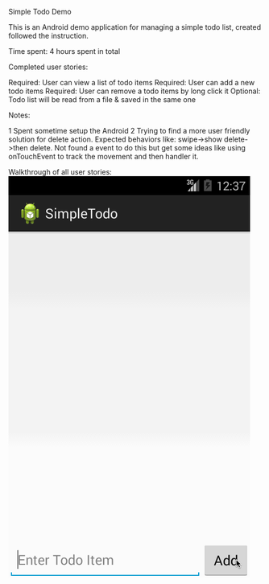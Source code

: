 Simple Todo Demo

This is an Android demo application for managing a simple todo list, created followed the instruction.

Time spent: 4 hours spent in total

Completed user stories:

 Required: User can view a list of todo items
 Required: User can add a new todo items
 Required: User can remove a todo items by long click it
 Optional: Todo list will be read from a file & saved in the same one

Notes:

1 Spent sometime setup the Android
2 Trying to find a more user friendly solution for delete action. Expected behaviors like: swipe->show delete->then delete. 
  Not found a event to do this but get some ideas like using onTouchEvent to track the movement and then handler it.

Walkthrough of all user stories:
![Video Walkthrough](project1.gif)
